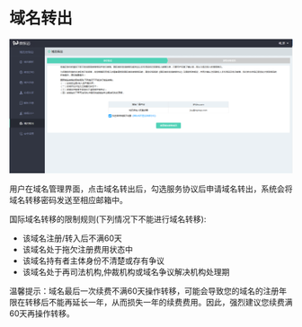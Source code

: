 # 域名转出

![image](https://github.com/jdcloudcom/cn/blob/edit/documentation/Domain-Name-&-License/Image-Domain/zhuanchu1.png)

用户在域名管理界面，点击域名转出后，勾选服务协议后申请域名转出，系统会将域名转移密码发送至相应邮箱中。

国际域名转移的限制规则(下列情况下不能进行域名转移):
- 该域名注册/转入后不满60天
- 该域名处于拖欠注册费用状态中
- 该域名持有者主体身份不清楚或存有争议
- 该域名处于再司法机构,仲裁机构或域名争议解决机构处理期

温馨提示：域名最后一次续费不满60天操作转移，可能会导致您的域名的注册年限在转移后不能再延长一年，从而损失一年的续费费用。因此，强烈建议您续费满60天再操作转移。

